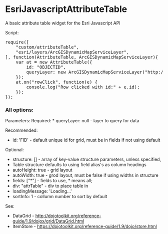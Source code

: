 EsriJavascriptAttributeTable
============================

A basic attribute table widget for the Esri Javascript API

<!DOCTYPE html>
<html>
  <head>
    <title></title>
    <meta content="">
    <link rel="stylesheet" href="http://js.arcgis.com/3.8/js/esri/css/esri.css">
    <style>
	html, body, #attTable {
		width: 100%;
		height:100%;
	}
    </style>
  </head>
  <body>
    <div id="attrTable"></div>
    <script>
	var dojoConfig = {
		parseOnLoad: true,
		packages: [{
			"name": "custom",
			//CHANGE: this value is URL dependent:
			"location": "/custom"
		}]
	};
  </script>
  <script src="//js.arcgis.com/3.8/"></script>
  </body>  
</html>

Script:
<pre>
require([
	"custom/attributeTable",
	"esri/layers/ArcGISDynamicMapServiceLayer",
], function(AttributeTable, ArcGISDynamicMapServiceLayer){
	var at = new AttributeTable({
		id: "OBJECTID",
		queryLayer: new ArcGISDynamicMapServiceLayer("http://sampleserver1.arcgisonline.com/ArcGIS/rest/services/Louisville/LOJIC_LandRecords_Louisville/MapServer/1"),
	});
	at.on("rowClick", function(e) {
		console.log("Row clicked with id:" + e.id);
	});
});
</pre>

<h3>All options:</h3>
Parameters:
Required:
 * queryLayer: null - layer to query for data

Recommended: 
 * id: 'FID' - default unique id for grid, must be in fields if not using default

Optional:
 * structure: [] - array of key-value structure parameters, unless specified, 
 * Table structure defaults to using field alias's as column headings
 * autoHeight: true - grid layout
 * autoWidth: true - grod layout, must be false if using widths in structure
 * fields: ["*"] - fields to use, * means all; 
 * div: "attrTable" - div to place table in
 * loadingMessage: 'Loading...'
 * sortInfo: 1 - collumn number to sort by default

See:
 * DataGrid - http://dojotoolkit.org/reference-guide/1.9/dojox/grid/DataGrid.html
 * ItemStore - https://dojotoolkit.org/reference-guide/1.9/dojo/store.html
